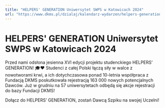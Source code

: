 ```yaml
---
title: "HELPERS' GENERATION Uniwersytet SWPS w Katowicach 2024"
url: "https://www.dkms.pl/dzialaj/kalendarz-wydarzen/helpers-generation-uniwersytet-swps-katowicach-zima2024"
---
```


# HELPERS' GENERATION Uniwersytet SWPS w Katowicach 2024

Przed nami odsłona jesienna XVI edycji projektu studenckiego HELPERS’ GENERATION! 🎓❤️ Studenci z całej Polski łączą siły w walce z nowotworami krwi, a ich dotychczasowa ponad 10\-letnia współpraca z Fundacją DKMS poskutkowała rejestracją 163 000 nowych potencjalnych Dawców. Już w grudniu na 57 uniwersytetach odbędą się akcje rejestracji do bazy Fundacji DKMS!


Dołącz do HELPERS’ GENERATION, zostań Dawcą Szpiku na swojej Uczelni!


